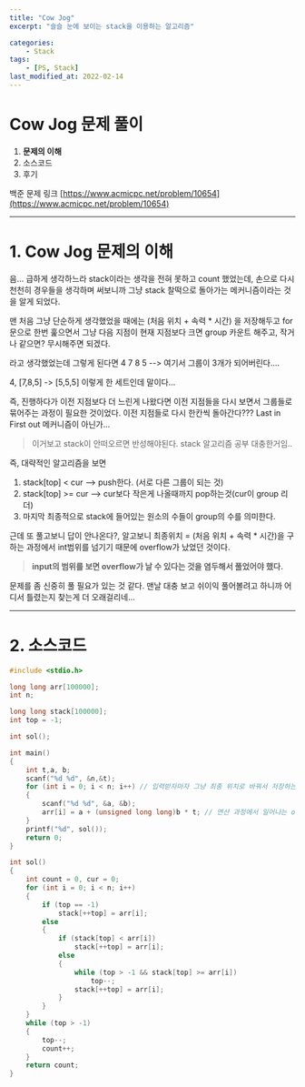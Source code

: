 ```yaml
---
title: "Cow Jog"
excerpt: "슬슬 눈에 보이는 stack을 이용하는 알고리즘"

categories:
    - Stack
tags:
    - [PS, Stack]
last_modified_at: 2022-02-14
---
```

# Cow Jog 문제 풀이
1. **문제의 이해**
2. 소스코드
3. 후기

백준 문제 링크 [https://www.acmicpc.net/problem/10654](https://www.acmicpc.net/problem/10654)


---

# 1. Cow Jog 문제의 이해

음... 급하게 생각하느라 stack이라는 생각을 전혀 못하고 count 했었는데, 손으로 다시 천천히 경우들을 생각하며 써보니까 그냥 stack 찰떡으로 돌아가는 메커니즘이라는 것을 알게 되었다.

맨 처음 그냥 단순하게 생각했었을 때에는 (처음 위치 + 속력 * 시간) 을 저장해두고 for문으로 한번 훑으면서 그냥 다음 지점이 현재 지점보다 크면 group 카운트 해주고, 작거나 같으면? 무시해주면 되겠다.

라고 생각했었는데 그렇게 된다면 4 7 8 5 --> 여기서 그룹이 3개가 되어버린다....

4, [7,8,5] -> [5,5,5] 이렇게 한 세트인데 말이다...

즉, 진행하다가 이전 지점보다 더 느린게 나왔다면 이전 지점들을 다시 보면서 그룹들로 묶어주는 과정이 필요한 것이었다. 이전 지점들로 다시 한칸씩 돌아간다??? Last in First out 메커니즘이 아닌가...

>이거보고 stack이 안떠오르면 반성해야된다. stack 알고리즘 공부 대충한거임..

즉, 대략적인 알고리즘을 보면

1. stack[top] < cur  --> push한다. (서로 다른 그룹이 되는 것)
2. stack[top] >= cur --> cur보다 작은게 나올때까지 pop하는것(cur이 group 리더)
3. 마지막 최종적으로 stack에 들어있는 원소의 수들이 group의 수를 의미한다.




근데 또 풀고보니 답이 안나온다?, 알고보니 최종위치 = (처음 위치 + 속력 * 시간)을 구하는 과정에서 int범위를 넘기기 때문에 overflow가 났었던 것이다.



>**input의 범위를 보면 overflow가 날 수 있다는 것을 염두해서 풀었어야 했다.**

문제를 좀 신중히 풀 필요가 있는 것 같다. 맨날 대충 보고 쉬이익 풀어볼려고 하니까 어디서 틀렸는지 찾는게 더 오래걸리네...

---

# 2. 소스코드

```c
#include <stdio.h>

long long arr[100000];
int n;

long long stack[100000];
int top = -1;

int sol();

int main()
{
	int t,a, b;
	scanf("%d %d", &n,&t);
	for (int i = 0; i < n; i++) // 입력받자마자 그냥 최종 위치로 바꿔서 저장하는 것
	{
		scanf("%d %d", &a, &b);
		arr[i] = a + (unsigned long long)b * t; // 연산 과정에서 일어나는 overflow 방지(매우 중요)
	}
	printf("%d", sol());
	return 0;
}

int sol()
{
	int count = 0, cur = 0;
	for (int i = 0; i < n; i++)
	{
		if (top == -1)
			stack[++top] = arr[i];
		else
		{
			if (stack[top] < arr[i])
				stack[++top] = arr[i];
			else
			{
				while (top > -1 && stack[top] >= arr[i])
					top--;
				stack[++top] = arr[i];
			}
		}
	}
	while (top > -1)
	{
		top--;
		count++;
	}
	return count;
}


```
